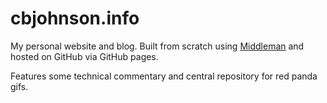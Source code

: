# cbjohnson.info

My personal website and blog. Built from scratch using
[Middleman](http://middlemanapp.com/) and hosted on GitHub via GitHub pages.

Features some technical commentary and central repository for red panda gifs.
